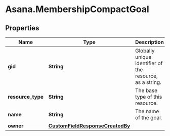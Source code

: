 # Asana.MembershipCompactGoal

## Properties
Name | Type | Description | Notes
------------ | ------------- | ------------- | -------------
**gid** | **String** | Globally unique identifier of the resource, as a string. | [optional] 
**resource_type** | **String** | The base type of this resource. | [optional] 
**name** | **String** | The name of the goal. | [optional] 
**owner** | [**CustomFieldResponseCreatedBy**](CustomFieldResponseCreatedBy.md) |  | [optional] 
